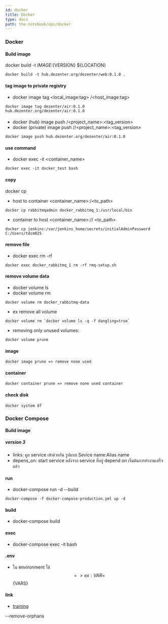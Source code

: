 ```yaml
---
id: docker
title: Docker
type: docs
path: the-notebook/ops/docker
---
```


### Docker

#### Build image
docker build -t ${IMAGE}:${VERSION} ${LOCATION}
```
docker build -t hub.dezenter.org/dezenter/web:0.1.0 .
```

#### tag image to private registry
- docker image tag <local_image:tag> <host>/<host_image:tag>
```
docker image tag dezenter/air:0.1.0 hub.dezenter.org/dezenter/air:0.1.0
```

####
- docker (hub) image push <username>/<project_name>:<tag_version>
- docker (private) image push <url>/<namespace>/<project_name>:<tag_version>
```
docker image push hub.dezenter.org/dezenter/air:0.1.0
```
  

#### use command
- docker exec -it <container_name> <command>
```
docker exec -it docker_test bash
```

#### copy
docker cp
- host to container <file> <container_name>:/<to_path>
```
docker cp rabbitmqadmin docker_rabbitmq_1:/usr/local/bin
```
- container to host <container_name>:/<path>/<file> <to_path>
```
docker cp jenkins:/var/jenkins_home/secrets/initialAdminPassword C:/Users/tdcm025
```

#### remove file
- docker exec <container-name> rm -rf <file>
```
docker exec docker_rabbitmq_1 rm -rf rmq-setup.sh
```

#### remove volume data
- docker volume ls
- docker volume rm <name>
```
docker volume rm docker_rabbitmq-data
```
- ex remove all volume
```
docker volume rm `docker volume ls -q -f dangling=true`
```
- removing only unused volumes:
```
docker volume prune
```

#### image
```
docker image prune => remove none used
```

#### container
```
docker container prune => remove none used container
```

#### check disk
```
docker system df
```

### Docker Compose

#### Build image

##### version 3
- links:  ผูก service เข้าด้วยกัน รูปแบบ Sevice name:Alias name
- depens_on: start service หลังจาก service ที่อยู่ depend on เริ่มต้นการทำงานเสร็จแล้ว

#### run
- docker-compose run -d --build
```
docker-compose -f docker-compose-production.yml up -d
```

#### build
- docker-compose build

#### exec
- docker-compose exec -it <name> bash

#### .env
- ใน environment ใช้ $$ => ex: VAR=$${VARS}

#### link
- [training](https://training.play-with-docker.com)

--remove-orphans
